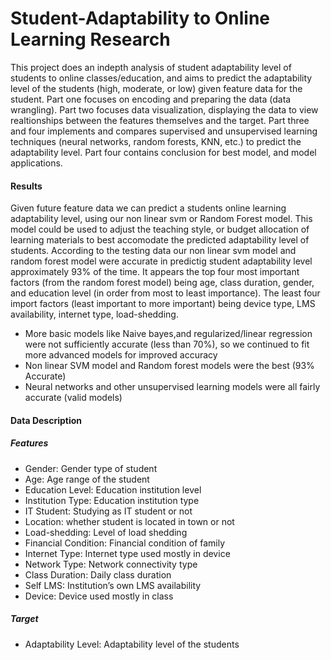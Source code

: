 # Student-Adaptability to Online Learning Research

 This project does an indepth analysis of student adaptability level of students to online classes/education, and aims to predict the adaptability level of the students (high, moderate, or low) given feature data for the student.  Part one focuses on encoding and preparing the data (data wrangling).  Part two focuses data visualization, displaying the data to view realtionships between the features themselves and the target.  Part three and four implements and compares supervised and unsupervised learning techniques (neural networks, random forests, KNN, etc.) to predict the adaptability level. Part four contains conclusion for best model, and model applications.

#### Results
Given future feature data we can predict a students online learning adaptability level, using our non
linear svm or Random Forest model. This model could be used to adjust the teaching style, or budget allocation of learning materials to best accomodate the predicted adaptability level of students.  According to the testing data our non linear svm model and random forest model were accurate in predictig student adaptability level approximately 93% of the time.  It appears the top four most important factors (from the random forest model) being age, class duration, gender, and education level (in order from most to least importance).  The least four import factors (least important to more important) being device type, LMS availability, internet type, load-shedding.

+ More basic models like Naive bayes,and regularized/linear regression were not sufficiently accurate (less than 70%), so we continued to fit more advanced models for improved accuracy
+ Non linear SVM model and Random forest models were the best (93% Accurate)
+ Neural networks and other unsupervised learning models were all fairly accurate (valid models)



#### Data Description
##### Features
* Gender: Gender type of student
* Age: Age range of the student
* Education Level: Education institution level
* Institution Type: Education institution type
* IT Student: Studying as IT student or not
* Location: whether student is located in town or not
* Load-shedding: Level of load shedding
* Financial Condition: Financial condition of family
* Internet Type: Internet type used mostly in device
* Network Type: Network connectivity type
* Class Duration: Daily class duration
* Self LMS: Institution’s own LMS availability
* Device: Device used mostly in class

##### Target
* Adaptability Level: Adaptability level of the students
